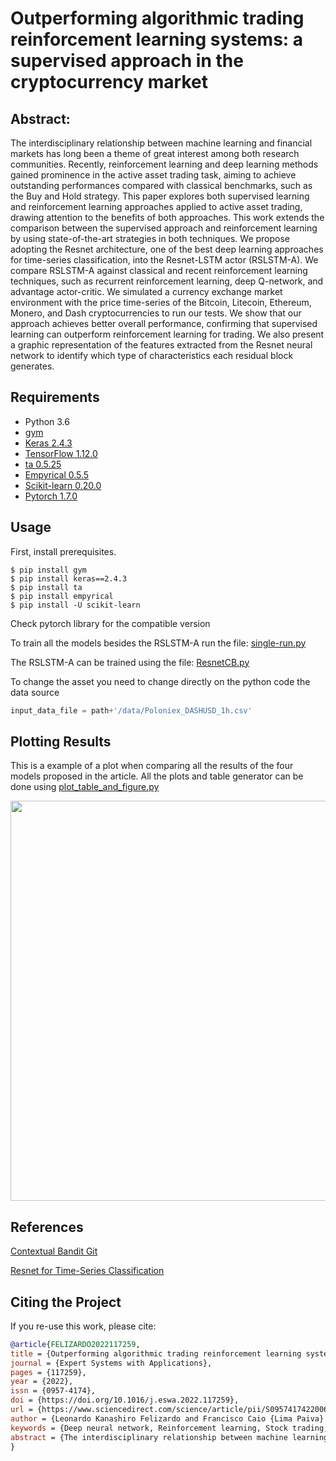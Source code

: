 # Outperforming algorithmic trading reinforcement learning systems: a supervised approach in the cryptocurrency market

## Abstract:

The interdisciplinary relationship between machine learning and financial markets has long been a theme of great interest among both research communities. Recently, reinforcement learning and deep learning methods gained prominence in the active asset trading task, aiming to achieve outstanding performances compared with classical benchmarks, such as the Buy and Hold strategy. This paper explores both supervised learning and reinforcement learning approaches applied to active asset trading, drawing attention to the benefits of both approaches. This work extends the comparison between the supervised approach and reinforcement learning by using state-of-the-art strategies in both techniques. We propose adopting the Resnet architecture, one of the best deep learning approaches for time-series classification, into the Resnet-LSTM actor (RSLSTM-A). We compare RSLSTM-A against classical and recent reinforcement learning techniques, such as recurrent reinforcement learning, deep Q-network, and advantage actor-critic. We simulated a currency exchange market environment with the price time-series of the Bitcoin, Litecoin, Ethereum, Monero, and Dash cryptocurrencies to run our tests. We show that our approach achieves better overall performance, confirming that supervised learning can outperform reinforcement learning for trading. We also present a graphic representation of the features extracted from the Resnet neural network to identify which type of characteristics each residual block generates.


## Requirements

- Python 3.6
- [gym](https://github.com/openai/gym)
- [Keras 2.4.3](https://pypi.org/project/Keras/)
- [TensorFlow 1.12.0](https://pypi.org/project/tensorflow/)
- [ta 0.5.25](https://pypi.org/project/ta/)
- [Empyrical 0.5.5](https://pypi.org/project/empyrical/)
- [Scikit-learn 0.20.0](https://pypi.org/project/scikit-learn/)
- [Pytorch 1.7.0](https://pytorch.org/)

## Usage

First, install prerequisites.

```
$ pip install gym
$ pip install keras==2.4.3
$ pip install ta
$ pip install empyrical
$ pip install -U scikit-learn
```

Check pytorch library for the compatible version

To train all the models besides the RSLSTM-A run the file: [single-run.py](code/single-run.py)

The RSLSTM-A can be trained using the file: [ResnetCB.py](code/ResnetCB.py)

To change the asset you need to change directly on the python code the data source

```python
input_data_file = path+'/data/Poloniex_DASHUSD_1h.csv'
```

## Plotting Results

This is a example of a plot when comparing all the results of the four models proposed in the article.
All the plots and table generator can be done using [plot_table_and_figure.py](code/plot_table_and_figure.py)

<p align="center">
    <img src="https://raw.githubusercontent.com/leokan92/Contextual-bandit-Resnet-trading/main/images/test_btc.png?token=AINPHV254E7JCKAETMAPYVK72FHK6" width="640"\>
</p>


## References

[Contextual Bandit Git](https://github.com/david-cortes/contextualbandits)

[Resnet for Time-Series Classification](https://github.com/hfawaz/dl-4-tsc)
	

## Citing the Project

If you re-use this work, please cite:

```bibtex
@article{FELIZARDO2022117259,
title = {Outperforming algorithmic trading reinforcement learning systems: A supervised approach to the cryptocurrency market},
journal = {Expert Systems with Applications},
pages = {117259},
year = {2022},
issn = {0957-4174},
doi = {https://doi.org/10.1016/j.eswa.2022.117259},
url = {https://www.sciencedirect.com/science/article/pii/S0957417422006339},
author = {Leonardo Kanashiro Felizardo and Francisco Caio {Lima Paiva} and Catharine {de Vita Graves} and Elia Yathie Matsumoto and Anna Helena Reali Costa and Emilio Del-Moral-Hernandez and Paolo Brandimarte},
keywords = {Deep neural network, Reinforcement learning, Stock trading, Time series classification, Criptocurrencies},
abstract = {The interdisciplinary relationship between machine learning and financial markets has long been a theme of great interest among both research communities. Recently, reinforcement learning and deep learning methods gained prominence in the active asset trading task, aiming to achieve outstanding performances compared with classical benchmarks, such as the Buy and Hold strategy. This paper explores both the supervised learning and reinforcement learning approaches applied to active asset trading, drawing attention to the benefits of both approaches. This work extends the comparison between the supervised approach and reinforcement learning by using state-of-the-art strategies with both techniques. We propose adopting the ResNet architecture, one of the best deep learning approaches for time series classification, into the ResNet-LSTM actor (RSLSTM-A). We compare RSLSTM-A against classical and recent reinforcement learning techniques, such as recurrent reinforcement learning, deep Q-network, and advantage actor-critic. We simulated a currency exchange market environment with the price time series of the Bitcoin, Litecoin, Ethereum, Monero, Nxt, and Dash cryptocurrencies to run our tests. We show that our approach achieves better overall performance, confirming that supervised learning can outperform reinforcement learning for trading. We also present a graphic representation of the features extracted from the ResNet neural network to identify which type of characteristics each residual block generates.}
}
```







